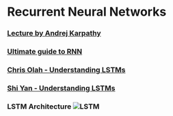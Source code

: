 # Recurrent Neural Networks

### [Lecture by Andrej Karpathy](https://www.youtube.com/watch?v=iX5V1WpxxkY)

### [Ultimate guide to RNN](https://www.superdatascience.com/blogs/the-ultimate-guide-to-recurrent-neural-networks-rnn)

### [Chris Olah - Understanding LSTMs](https://colah.github.io/posts/2015-08-Understanding-LSTMs/)

### [Shi Yan - Understanding LSTMs](https://medium.com/mlreview/understanding-lstm-and-its-diagrams-37e2f46f1714)

### LSTM Architecture ![LSTM](https://user-images.githubusercontent.com/26361028/87852103-b455a380-c91c-11ea-9d0a-2eea0c905e44.png)


